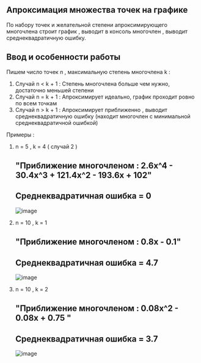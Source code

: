 ## Апроксимация множества точек на графике ##

По набору точек и желательной степени апроксимирующего многочлена 
строит график , выводит в консоль многочлен , выводит среднеквадратичную ошибку.

## Ввод и особенности работы ##

Пишем число точек n , максимальную степень многочлена k :
  1) Случай n < k + 1 : Степень многочлена больше чем нужно, достаточно меньшей степени
  2) Случай n = k + 1 : Апроксимирует идеально, график проходит ровно по всем точкам
  3) Случай n > k + 1 : Апроксимирует приближенно , выводит среднеквадратичную ошибку (находит многочлен с минимальной среднеквадратичной ошибкой)      

Примеры :
1)  n = 5 , k = 4 ( cлучай 2 )
    ## "Приближение многочленом : 2.6x^4 -  30.4x^3 + 121.4x^2 - 193.6x + 102"
    ## Среднеквадратичная ошибка = 0
    ![image](https://user-images.githubusercontent.com/87493200/163991830-93f03c19-e775-4045-b930-7500ca6de446.png "Приближение многочленом : 2.6x^4 -  30.4x^3 + 121.4x^2 - 193.6x + 102")

2) n = 10 , k = 1
    ## "Приближение многочленом :  0.8x - 0.1"
    ## Среднеквадратичная ошибка = 4.7
    ![image](https://user-images.githubusercontent.com/87493200/163991879-d4b8d1c1-c013-49c9-8592-03dee815433f.png "Приближение многочленом :  0.8x - 0.1")

3) n = 10 , k = 2
    ## "Приближение многочленом : 0.08x^2 - 0.08x + 0.75 "
    ## Среднеквадратичная ошибка = 3.7
    ![image](https://user-images.githubusercontent.com/87493200/163991950-513526ae-0f96-4fe3-a3d9-306bc1c37b65.png "Приближение многочленом : 0.08x^2 - 0.08x + 0.75 ")
